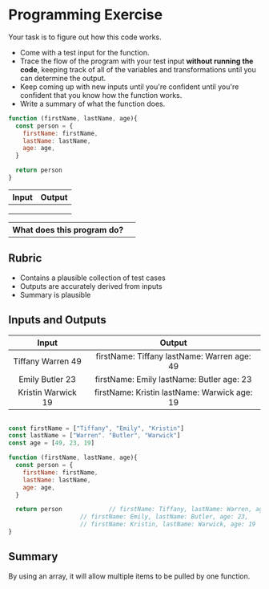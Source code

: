 # Programming Exercise

Your task is to figure out how this code works.

* Come with a test input for the function.
* Trace the flow of the program with your test input **without running the code**, keeping track of all of the variables and transformations until you can determine the output.
* Keep coming up with new inputs until you're confident until you're confident that you know how the function works.
* Write a summary of what the function does.

```js
function (firstName, lastName, age){
  const person = {
    firstName: firstName,
    lastName: lastName,
    age: age,
  }

  return person
}
```

| Input | Output |
| ----- | ------ |
|       |        | 
|       |        | 
|       |        | 

<table>
  <tr>
    <th>What does this program do?</th>
    <td></td>
  </tr>
</table>

## Rubric

* Contains a plausible collection of test cases
* Outputs are accurately derived from inputs
* Summary is plausible


## Inputs and Outputs

| Input | Output |
| :---: | :---: |
| Tiffany Warren 49 | firstName: Tiffany lastName: Warren age: 49 |
| Emily Butler 23 | firstName: Emily lastName: Butler age: 23 |
| Kristin Warwick 19 | firstName: Kristin lastName: Warwick age: 19 |


```js

const firstName = ["Tiffany", "Emily", "Kristin"]
const lastName = ["Warren". "Butler", "Warwick"]
const age = [49, 23, 19]

function (firstName, lastName, age){
  const person = {
    firstName: firstName,		
    lastName: lastName,			
    age: age,				
  }

  return person				// firstName: Tiffany, lastName: Warren, age: 49,
					// firstName: Emily, lastName: Butler, age: 23,
					// firstName: Kristin, lastName: Warwick, age: 19 
}

```

## Summary

By using an array, it will allow multiple items to be pulled by one function.


